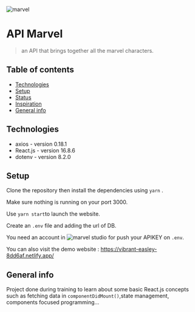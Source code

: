 ![marvel](https://user-images.githubusercontent.com/61987773/105608183-bce2d700-5da2-11eb-961a-41623dff3183.gif)

# API Marvel

> an API that brings together all the marvel characters.

## Table of contents

- [Technologies](#technologies)
- [Setup](#setup)
- [Status](#status)
- [Inspiration](#inspiration)
- [General info](#general-info)

## Technologies

- axios - version 0.18.1
- React.js - version 16.8.6
- dotenv - version 8.2.0

## Setup

Clone the repository then install the dependencies using `yarn` .

Make sure nothing is running on your port 3000.

Use `yarn start`to launch the website.

Create an `.env` file and adding the url of DB.

You need an account in ![marvel studio](https://developer.marvel.com/docs) for push your APIKEY on `.env`.

You can also visit the demo website :
https://vibrant-easley-8dd6af.netlify.app/

## General info

Project done during training to learn about some basic React.js concepts such as fetching data in `componentDidMount()`,state management, components focused programming...
